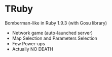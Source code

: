 TRuby
=====

Bomberman-like in Ruby 1.9.3 (with Gosu library)

- Network game (auto-launched server)
- Map Selection and Parameters Selection
- Few Power-ups
- Actually NO DEATH
